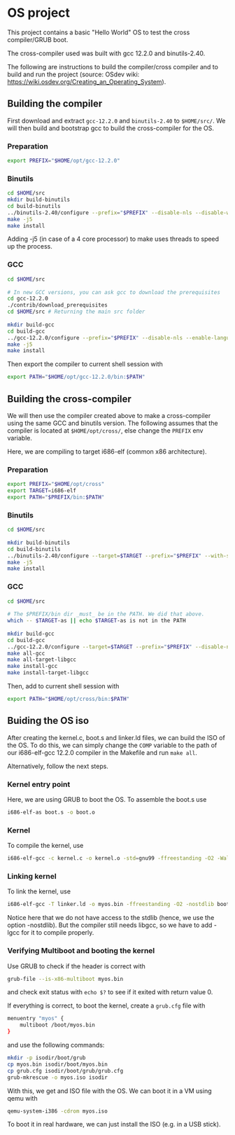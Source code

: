 # OS project

This project contains a basic "Hello World" OS to test the cross compiler/GRUB boot.

The cross-compiler used was built with gcc 12.2.0 and binutils-2.40.

The following are instructions to build the compiler/cross compiler and to build and run the project (source: OSdev wiki: https://wiki.osdev.org/Creating_an_Operating_System).

## Building the compiler
First download and extract `gcc-12.2.0` and `binutils-2.40` to `$HOME/src/`.
We will then build and bootstrap gcc to build the cross-compiler for the OS.

### Preparation
```sh
export PREFIX="$HOME/opt/gcc-12.2.0"
```

### Binutils
```sh
cd $HOME/src
mkdir build-binutils
cd build-binutils
../binutils-2.40/configure --prefix="$PREFIX" --disable-nls --disable-werror
make -j5
make install
```

Adding -j5 (in case of a 4 core processor) to make uses threads to speed up the process.

### GCC
```sh
cd $HOME/src
 
# In new GCC versions, you can ask gcc to download the prerequisites
cd gcc-12.2.0
./contrib/download_prerequisites
cd $HOME/src # Returning the main src folder
 
mkdir build-gcc
cd build-gcc
../gcc-12.2.0/configure --prefix="$PREFIX" --disable-nls --enable-languages=c,c++
make -j5
make install
```

Then export the compiler to current shell session with
```sh
export PATH="$HOME/opt/gcc-12.2.0/bin:$PATH"
```

## Building the cross-compiler
We will then use the compiler created above to make a cross-compiler using the same GCC and binutils version.
The following assumes that the compiler is located at `$HOME/opt/cross/`, else change the `PREFIX` env variable.

Here, we are compiling to target i686-elf (common x86 architecture).

### Preparation
```sh
export PREFIX="$HOME/opt/cross"
export TARGET=i686-elf
export PATH="$PREFIX/bin:$PATH"
```

### Binutils
```sh
cd $HOME/src
 
mkdir build-binutils
cd build-binutils
../binutils-2.40/configure --target=$TARGET --prefix="$PREFIX" --with-sysroot --disable-nls --disable-werror
make -j5
make install
```

### GCC
```sh
cd $HOME/src
 
# The $PREFIX/bin dir _must_ be in the PATH. We did that above.
which -- $TARGET-as || echo $TARGET-as is not in the PATH
 
mkdir build-gcc
cd build-gcc
../gcc-12.2.0/configure --target=$TARGET --prefix="$PREFIX" --disable-nls --enable-languages=c,c++ --without-headers
make all-gcc
make all-target-libgcc
make install-gcc
make install-target-libgcc
```

Then, add to current shell session with
```sh
export PATH="$HOME/opt/cross/bin:$PATH"
```

## Buiding the OS iso
After creating the kernel.c, boot.s and linker.ld files, we can build the ISO of the OS.
To do this, we can simply change the `COMP` variable to the path of our i686-elf-gcc 12.2.0 compiler in the Makefile and run `make all`.

Alternatively, follow the next steps.

### Kernel entry point
Here, we are using GRUB to boot the OS.
To assemble the boot.s use

```sh
i686-elf-as boot.s -o boot.o
```

### Kernel
To compile the kernel, use

```sh
i686-elf-gcc -c kernel.c -o kernel.o -std=gnu99 -ffreestanding -O2 -Wall -Wextra
```

### Linking kernel
To link the kernel, use

```sh
i686-elf-gcc -T linker.ld -o myos.bin -ffreestanding -O2 -nostdlib boot.o kernel.o -lgcc
```

Notice here that we do not have access to the stdlib (hence, we use the option -nostdlib).
But the compiler still needs libgcc, so we have to add -lgcc for it to compile properly.

### Verifying Multiboot and booting the kernel
Use GRUB to check if the header is correct with

```sh
grub-file --is-x86-multiboot myos.bin
```

and check exit status with `echo $?` to see if it exited with return value 0.

If everything is correct, to boot the kernel, create a `grub.cfg` file with

```sh
menuentry "myos" {
	multiboot /boot/myos.bin
}
```

and use the following commands:

```sh
mkdir -p isodir/boot/grub
cp myos.bin isodir/boot/myos.bin
cp grub.cfg isodir/boot/grub/grub.cfg
grub-mkrescue -o myos.iso isodir
```

With this, we get and ISO file with the OS.
We can boot it in a VM using qemu with

```sh
qemu-system-i386 -cdrom myos.iso
```

To boot it in real hardware, we can just install the ISO (e.g. in a USB stick).
